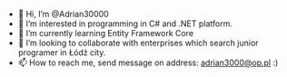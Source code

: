 - 👋 Hi, I’m @Adrian30000
- 👀 I’m interested in programming in C# and .NET platform.
- 🌱 I’m currently learning Entity Framework Core
- 💞️ I’m looking to collaborate with enterprises which search junior programer in Łódź city.
- 📫 How to reach me, send message on address: adrian3000@op.pl :)

<!---
Adrian30000/Adrian30000 is a ✨ special ✨ repository because its `README.md` (this file) appears on your GitHub profile.
You can click the Preview link to take a look at your changes.
--->
